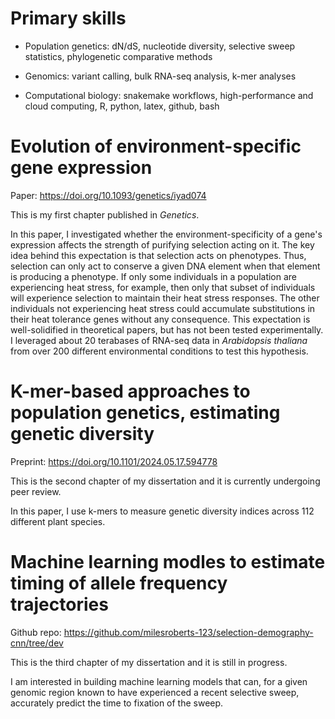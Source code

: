 # Primary skills 

* Population genetics: dN/dS, nucleotide diversity, selective sweep statistics, phylogenetic comparative methods

* Genomics: variant calling, bulk RNA-seq analysis, k-mer analyses

* Computational biology: snakemake workflows, high-performance and cloud computing, R, python, latex, github, bash

# Evolution of environment-specific gene expression

Paper: https://doi.org/10.1093/genetics/iyad074

This is my first chapter published in *Genetics*.

In this paper, I investigated whether the environment-specificity of a gene's expression affects the strength of purifying selection acting on it. The key idea behind this expectation is that selection acts on phenotypes. Thus, selection can only act to conserve a given DNA element when that element is producing a phenotype. If only some individuals in a population are experiencing heat stress, for example, then only that subset of individuals will experience selection to maintain their heat stress responses. The other individuals not experiencing heat stress could accumulate substitutions in their heat tolerance genes without any consequence. This expectation is well-solidified in theoretical papers, but has not been tested experimentally. I leveraged about 20 terabases of RNA-seq data in *Arabidopsis thaliana* from over 200 different environmental conditions to test this hypothesis. 

# K-mer-based approaches to population genetics, estimating genetic diversity

Preprint: https://doi.org/10.1101/2024.05.17.594778

This is the second chapter of my dissertation and it is currently undergoing peer review.

In this paper, I use k-mers to measure genetic diversity indices across 112 different plant species.

# Machine learning modles to estimate timing of allele frequency trajectories

Github repo: https://github.com/milesroberts-123/selection-demography-cnn/tree/dev

This is the third chapter of my dissertation and it is still in progress.

I am interested in building machine learning models that can, for a given genomic region known to have experienced a recent selective sweep, accurately predict the time to fixation of the sweep.
